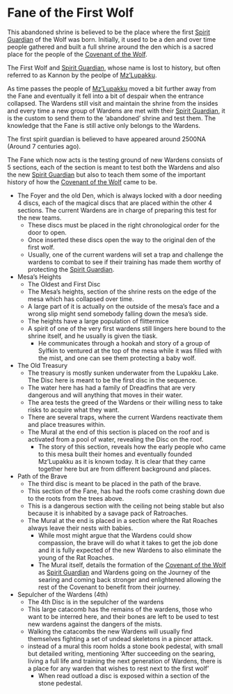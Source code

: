 # Fane of the First Wolf

This abandoned shrine is believed to be the place where the first [Spirit Guardian](Spirit%20Guardian%2012475a22781a808d9aa0c2bac0158cad.md) of the Wolf was born. Initially, it used to be a den and over time people gathered and built a full shrine around the den which is a sacred place for the people of the [Covenant of the Wolf](Covenant%20of%20the%20Wolf%2012575a22781a80d99e01f30949cd5c3f.md).

The First Wolf and [Spirit Guardian](Spirit%20Guardian%2012475a22781a808d9aa0c2bac0158cad.md), whose name is lost to history, but often referred to as Kannon by the peolpe of [Mz’Lupakku](Mz%E2%80%99Lupakku%2012575a22781a8030a6b3ef34e94fc9b3.md).

As time passes the people of [Mz’Lupakku](Mz%E2%80%99Lupakku%2012575a22781a8030a6b3ef34e94fc9b3.md) moved a bit further away from the Fane and eventually it fell into a bit of despair when the entrance collapsed. The Wardens still visit and maintain the shrine from the insides and every time a new group of Wardens are met with their [Spirit Guardian](Spirit%20Guardian%2012475a22781a808d9aa0c2bac0158cad.md), it is the custom to send them to the ‘abandoned’ shrine and test them. The knowledge that the Fane is still active only belongs to the Wardens.

The first spirit guardian is believed to have appeared around 2500NA (Around 7 centuries ago).

The Fane which now acts is the testing ground of new Wardens consists of 5 sections, each of the section is meant to test both the Wardens and also the new [Spirit Guardian](Spirit%20Guardian%2012475a22781a808d9aa0c2bac0158cad.md) but also to teach them some of the important history of how the [Covenant of the Wolf](Covenant%20of%20the%20Wolf%2012575a22781a80d99e01f30949cd5c3f.md) came to be.

- The Foyer and the old Den, which is always locked with a door needing 4 discs, each of the magical discs that are placed within the other 4 sections. The current Wardens are in charge of preparing this test for the new teams.
    - These discs must be placed in the right chronological order for the door to open.
    - Once inserted these discs open the way to the original den of the first wolf.
    - Usually, one of the current wardens will set a trap and challenge the wardens to combat to see if their training has made them worthy of protecting the [Spirit Guardian](Spirit%20Guardian%2012475a22781a808d9aa0c2bac0158cad.md).
- Mesa’s Heights
    - The Oldest and First Disc
    - The Mesa’s heights, section of the shrine rests on the edge of the mesa which has collapsed over time.
    - A large part of it is actually on the outside of the mesa’s face and a wrong slip might send somebody falling down the mesa’s side.
    - The heights have a large population of flittermice
    - A spirit of one of the very first wardens still lingers here bound to the shrine itself, and he usually is given the tiask.
        - He communicates through a hookah and  story of a group of Sylfkin to ventured at the top of the mesa while it was filled with the mist, and one can see them protecting a baby wolf.
- The Old Treasury
    - The treasury is mostly sunken underwater from the Lupakku Lake. The Disc here is meant to be the first disc in the sequence.
    - The water here has had a family of Dreadfins that are very dangerous and will anything that moves in their water.
    - The area tests the greed of the Wardens or their willing ness to take risks to acquire what they want.
    - There are several traps, where the current Wardens reactivate them and place treasures within.
    - The Mural at the end of this section is placed on the roof and is activated from a pool of water, revealing the Disc on the roof.
        - The story of this section, reveals how the early people who came to this mesa built their homes and eventually founded Mz’Lupakku as it is known today. It is clear that they came together here but are from different background and places.
- Path of the Brave
    - The third disc is meant to be placed in the path of the brave.
    - This section of the Fane, has had the roofs come crashing down due to the roots from the trees above.
    - This is a dangerous section with the ceiling not being stable but also because it is inhabited by a savage pack of Ratroaches.
    - The Mural at the end is placed in a section where the Rat Roaches always leave their nests with babies.
        - While most might argue that the Wardens could show compassion, the brave will do what it takes to get the job done and it is fully expected of the new Wardens to also eliminate the young of the Rat Roaches.
        - The Mural itself, details the formation of the [Covenant of the Wolf](Covenant%20of%20the%20Wolf%2012575a22781a80d99e01f30949cd5c3f.md) as [Spirit Guardian](Spirit%20Guardian%2012475a22781a808d9aa0c2bac0158cad.md) and Wardens going on the Journey of the searing and coming back stronger and enlightened allowing the rest of the Covenant to benefit from their journey.
- Sepulcher of the Wardens (4th)
    - The 4th Disc is in the sepulcher of the wardens
    - This large catacomb has the remains of the wardens, those who want to be interred here, and their bones are left to be used to test new wardens against the dangers of the mists.
    - Walking the catacombs the new Wardens will usually find themselves fighting a set of undead skeletons in a pincer attack.
    - instead of a mural this room holds a stone book pedestal, with small but detailed writing, mentioning ‘After succeeding on the searing, living a full life and training the next generation of Wardens, there is a place for any warden that wishes to rest next to the first wolf’
        - When read outload a disc is exposed within a section of the stone pedestal.